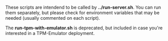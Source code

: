 These scripts are intendend to be called by **../run-server.sh**. You can run them separately, but please check for environment variables that may be needed (usually commented on each script).

The **run-tpm-with-emulator.sh** is deprecated, but included in case you're interested in a TPM-Emulator deployment.
